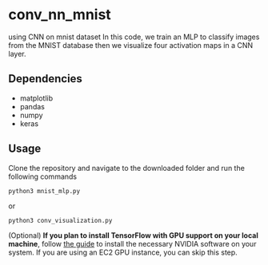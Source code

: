 # conv_nn_mnist
using CNN on mnist dataset
In this code, we train an MLP to classify images from the MNIST database then we visualize four activation maps in a CNN layer.


## Dependencies
- matplotlib
- pandas
- numpy
- keras

## Usage
Clone the repository and navigate to the downloaded folder and run the following commands

`python3 mnist_mlp.py`

or

`python3 conv_visualization.py`


(Optional) __If you plan to install TensorFlow with GPU support on your local machine__, follow [the guide](https://www.tensorflow.org/install/) to install the necessary NVIDIA software on your system.  If you are using an EC2 GPU instance, you can skip this step.


